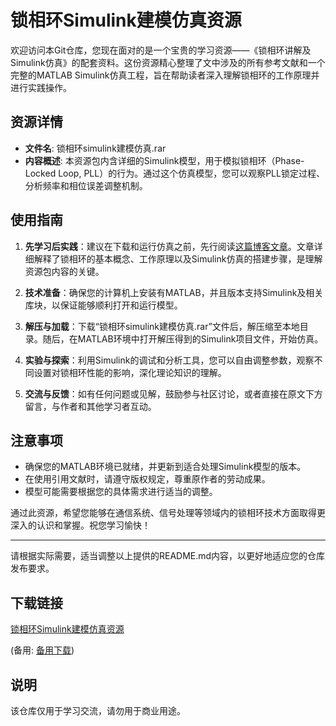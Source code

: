 # 锁相环Simulink建模仿真资源

欢迎访问本Git仓库，您现在面对的是一个宝贵的学习资源——《锁相环讲解及Simulink仿真》的配套资料。这份资源精心整理了文中涉及的所有参考文献和一个完整的MATLAB Simulink仿真工程，旨在帮助读者深入理解锁相环的工作原理并进行实践操作。

## 资源详情

- **文件名**: 锁相环simulink建模仿真.rar
- **内容概述**: 本资源包内含详细的Simulink模型，用于模拟锁相环（Phase-Locked Loop, PLL）的行为。通过这个仿真模型，您可以观察PLL锁定过程、分析频率和相位误差调整机制。
  
## 使用指南

1. **先学习后实践**：建议在下载和运行仿真之前，先行阅读[这篇博客文章](https://blog.csdn.net/qq_38496973/article/details/107806242)。文章详细解释了锁相环的基本概念、工作原理以及Simulink仿真的搭建步骤，是理解资源包内容的关键。

2. **技术准备**：确保您的计算机上安装有MATLAB，并且版本支持Simulink及相关库块，以保证能够顺利打开和运行模型。

3. **解压与加载**：下载“锁相环simulink建模仿真.rar”文件后，解压缩至本地目录。随后，在MATLAB环境中打开解压得到的Simulink项目文件，开始仿真。

4. **实验与探索**：利用Simulink的调试和分析工具，您可以自由调整参数，观察不同设置对锁相环性能的影响，深化理论知识的理解。

5. **交流与反馈**：如有任何问题或见解，鼓励参与社区讨论，或者直接在原文下方留言，与作者和其他学习者互动。

## 注意事项

- 确保您的MATLAB环境已就绪，并更新到适合处理Simulink模型的版本。
- 在使用引用文献时，请遵守版权规定，尊重原作者的劳动成果。
- 模型可能需要根据您的具体需求进行适当的调整。

通过此资源，希望您能够在通信系统、信号处理等领域内的锁相环技术方面取得更深入的认识和掌握。祝您学习愉快！

---

请根据实际需要，适当调整以上提供的README.md内容，以更好地适应您的仓库发布要求。

## 下载链接
[锁相环Simulink建模仿真资源](https://pan.quark.cn/s/0ab5017a2d9e) 

(备用: [备用下载](https://pan.baidu.com/s/1ulK5U6sfei514mBAXwP0vw?pwd=1234))

## 说明

该仓库仅用于学习交流，请勿用于商业用途。
